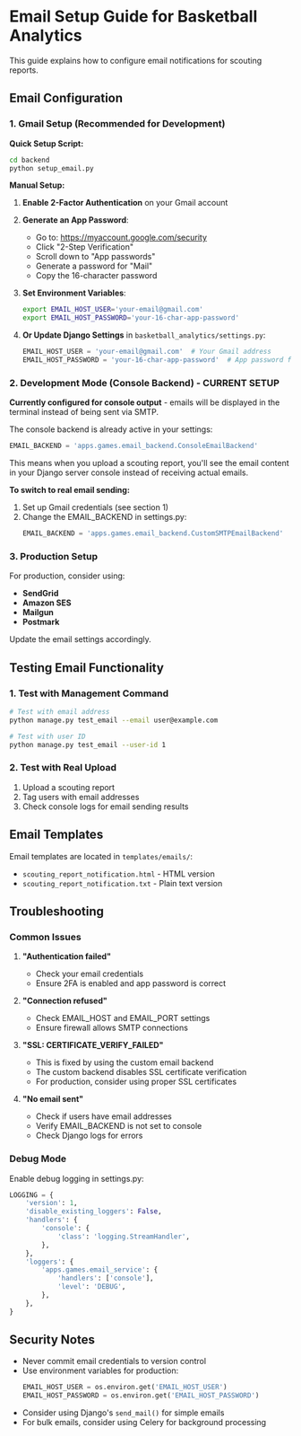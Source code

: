 # Email Setup Guide for Basketball Analytics

This guide explains how to configure email notifications for scouting reports.

## Email Configuration

### 1. Gmail Setup (Recommended for Development)

**Quick Setup Script:**
```bash
cd backend
python setup_email.py
```

**Manual Setup:**

1. **Enable 2-Factor Authentication** on your Gmail account
2. **Generate an App Password**:
   - Go to: https://myaccount.google.com/security
   - Click "2-Step Verification"
   - Scroll down to "App passwords"
   - Generate a password for "Mail"
   - Copy the 16-character password

3. **Set Environment Variables**:
   ```bash
   export EMAIL_HOST_USER='your-email@gmail.com'
   export EMAIL_HOST_PASSWORD='your-16-char-app-password'
   ```

4. **Or Update Django Settings** in `basketball_analytics/settings.py`:
   ```python
   EMAIL_HOST_USER = 'your-email@gmail.com'  # Your Gmail address
   EMAIL_HOST_PASSWORD = 'your-16-char-app-password'  # App password from step 2
   ```

### 2. Development Mode (Console Backend) - CURRENT SETUP

**Currently configured for console output** - emails will be displayed in the terminal instead of being sent via SMTP.

The console backend is already active in your settings:
```python
EMAIL_BACKEND = 'apps.games.email_backend.ConsoleEmailBackend'
```

This means when you upload a scouting report, you'll see the email content in your Django server console instead of receiving actual emails.

**To switch to real email sending:**
1. Set up Gmail credentials (see section 1)
2. Change the EMAIL_BACKEND in settings.py:
   ```python
   EMAIL_BACKEND = 'apps.games.email_backend.CustomSMTPEmailBackend'
   ```

### 3. Production Setup

For production, consider using:
- **SendGrid**
- **Amazon SES**
- **Mailgun**
- **Postmark**

Update the email settings accordingly.

## Testing Email Functionality

### 1. Test with Management Command

```bash
# Test with email address
python manage.py test_email --email user@example.com

# Test with user ID
python manage.py test_email --user-id 1
```

### 2. Test with Real Upload

1. Upload a scouting report
2. Tag users with email addresses
3. Check console logs for email sending results

## Email Templates

Email templates are located in `templates/emails/`:
- `scouting_report_notification.html` - HTML version
- `scouting_report_notification.txt` - Plain text version

## Troubleshooting

### Common Issues

1. **"Authentication failed"**
   - Check your email credentials
   - Ensure 2FA is enabled and app password is correct

2. **"Connection refused"**
   - Check EMAIL_HOST and EMAIL_PORT settings
   - Ensure firewall allows SMTP connections

3. **"SSL: CERTIFICATE_VERIFY_FAILED"**
   - This is fixed by using the custom email backend
   - The custom backend disables SSL certificate verification
   - For production, consider using proper SSL certificates

4. **"No email sent"**
   - Check if users have email addresses
   - Verify EMAIL_BACKEND is not set to console
   - Check Django logs for errors

### Debug Mode

Enable debug logging in settings.py:
```python
LOGGING = {
    'version': 1,
    'disable_existing_loggers': False,
    'handlers': {
        'console': {
            'class': 'logging.StreamHandler',
        },
    },
    'loggers': {
        'apps.games.email_service': {
            'handlers': ['console'],
            'level': 'DEBUG',
        },
    },
}
```

## Security Notes

- Never commit email credentials to version control
- Use environment variables for production:
  ```python
  EMAIL_HOST_USER = os.environ.get('EMAIL_HOST_USER')
  EMAIL_HOST_PASSWORD = os.environ.get('EMAIL_HOST_PASSWORD')
  ```
- Consider using Django's `send_mail()` for simple emails
- For bulk emails, consider using Celery for background processing
